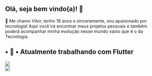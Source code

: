 ## Olá, seja bem vindo(a)! 👋

🌱 Me chamo Vítor, tenho 18 anos e sinceramente, sou apaixonado por tecnologia! Aqui você irá encontrar meus projetos pessoais e também poderá acompanhar minha evolução nesse mundo vasto que é o da Tecnologia.

• 🔭 • Atualmente trabalhando com Flutter
-----------------------------------------------

<html>
<body>

<div>
<a href="https://github.com/Mott4">
  <img align="center" src="https://github-readme-stats.vercel.app/api?username=Mott4&show_icons=true&theme=onedark" />
</a>
</div>

<div>
<img align="center" src="https://img.shields.io/badge/Flutter-02569B?style=for-the-badge&logo=flutter&logoColor=white"/>
</div>
  
</body>
</html>
